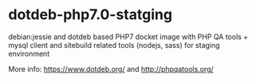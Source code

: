 # dotdeb-php7.0-statging

debian:jessie and dotdeb based PHP7 docket image with PHP QA tools + mysql client and sitebuild related tools (nodejs, sass) for staging environment

More info: https://www.dotdeb.org/ and http://phpqatools.org/ 
